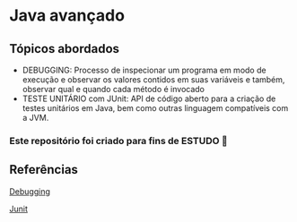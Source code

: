 <h1> Java avançado </h1>

<h2> Tópicos abordados </h2>
<ul> 
  <li> DEBUGGING: Processo de inspecionar um programa em modo de execução e observar os valores contidos em suas variáveis e também, observar qual e quando cada método é invocado </li>
  <li> TESTE UNITÁRIO com JUnit: API de código aberto para a criação de testes unitários em Java, bem como outras linguagem compatíveis com a JVM. </li>
 </ul>

<h3> Este repositório foi criado para fins de <strong> ESTUDO </strong> 🤝 </h3>

<h2> Referências </h2>

[Debugging](https://web.dio.me/course/debugging-java/learning/97fc1d8d-4f01-4856-a1a2-85c6117ccc75/?back=/browse)

[Junit](https://www.youtube.com/watch?v=W3fSgHrBzek)